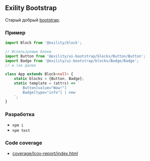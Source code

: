 Exility Bootstrap
-----------------
Старый добрый [bootstrap](http://getbootstrap.com/).


### Пример

```ts
import Block from '@exility/block';

// Используеиые блоки
import Button from '@exility/ui-bootstrap/blocks/Button/Button';
import Badge from '@exility/ui-bootstrap/blocks/Badge/Badge';
// и так далее

class App extends Block<null> {
	static blocks = {Button, Badge};
	static template = (attrs) => `
		Button[value="Wow!"]
		Badge[type="info"] | new
	`;
}
```


### Разработка

 - `npm i`
 - `npm test`


### Code coverage

 - [coverage/lcov-report/index.html](./coverage/lcov-report/index.html)
